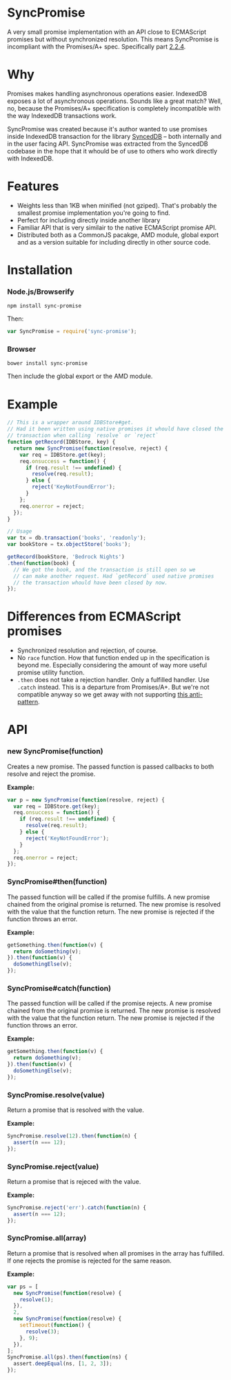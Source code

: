 # SyncPromise

A very small promise implementation with an API close to ECMAScript promises
but without synchronized resolution. This means SyncPromise is incompliant with
the Promises/A+ spec. Specifically part [2.2.4](https://promisesaplus.com/#point-34).

Why
===

Promises makes handling asynchronous operations easier. IndexedDB exposes a lot of
asynchronous operations. Sounds like a great match? Well, no, because the Promises/A+
specification is completely incompatible with the way IndexedDB transactions work.

SyncPromise was created because it's author wanted to use promises inside
IndexedDB transaction for the library
[SyncedDB](https://github.com/paldepind/synceddb) – both internally and in the
user facing API. SyncPromise was extracted from the SyncedDB codebase in the
hope that it whould be of use to others who work directly with IndexedDB.

Features
========

* Weights less than 1KB when minified (not gziped). That's probably the
  smallest promise implementation you're going to find.
* Perfect for including directly inside another library
* Familiar API that is very similair to the native ECMAScript promise API.
* Distributed both as a CommonJS pacakge, AMD module, global export and as a
  version suitable for including directly in other source code.

Installation
============

### Node.js/Browserify
```
npm install sync-promise
```
Then:
```javascript
var SyncPromise = require('sync-promise');
```

### Browser
```
bower install sync-promise
```
Then include the global export or the AMD module.


Example
=======

```javascript
// This is a wrapper around IDBStore#get.
// Had it been written using native promises it whould have closed the
// transaction when calling `resolve` or `reject`
function getRecord(IDBStore, key) {
  return new SyncPromise(function(resolve, reject) {
    var req = IDBStore.get(key);
    req.onsuccess = function() {
      if (req.result !== undefined) {
        resolve(req.result);
      } else {
        reject('KeyNotFoundError');
      }
    };
    req.onerror = reject;
  });
}

// Usage
var tx = db.transaction('books', 'readonly');
var bookStore = tx.objectStore('books');

getRecord(bookStore, 'Bedrock Nights')
.then(function(book) {
  // We got the book, and the transaction is still open so we
  // can make another request. Had `getRecord` used native promises
  // the transaction whould have been closed by now.
});
```

Differences from ECMAScript promises
====================================

* Synchronized resolution and rejection, of course.
* No `race` function. How that function ended up in the specification is beyond
  me. Especially considering the amount of way more useful promise utility function.
* `.then` does not take a rejection handler. Only a fulfilled handler. Use `.catch`
  instead. This is a departure from Promises/A+. But we're not compatible anyway
  so we get away with not supporting [this anti-pattern](https://github.com/petkaantonov/bluebird/wiki/Promise-anti-patterns#the-thensuccess-fail-anti-pattern).

API
===

### new SyncPromise(function)

Creates a new promise. The passed function is passed callbacks to both resolve and reject the promise.

__Example:__

```javascript
var p = new SyncPromise(function(resolve, reject) {
  var req = IDBStore.get(key);
  req.onsuccess = function() {
    if (req.result !== undefined) {
      resolve(req.result);
    } else {
      reject('KeyNotFoundError');
    }
  };
  req.onerror = reject;
});
```

### SyncPromise#then(function)

The passed function will be called if the promise fulfills. A new promise
chained from the original promise is returned. The new promise is resolved with
the value that the function return. The new promise is rejected if the function
throws an error.

__Example:__

```javascript
getSomething.then(function(v) {
  return doSomething(v);
}).then(function(v) {
  doSomethingElse(v);
});

```

### SyncPromise#catch(function)

The passed function will be called if the promise rejects. A new promise
chained from the original promise is returned. The new promise is resolved with
the value that the function return. The new promise is rejected if the function
throws an error.

__Example:__

```javascript
getSomething.then(function(v) {
  return doSomething(v);
}).then(function(v) {
  doSomethingElse(v);
});

```

### SyncPromise.resolve(value)

Return a promise that is resolved with the value.

__Example:__

```javascript
SyncPromise.resolve(12).then(function(n) {
  assert(n === 12);
});
```

### SyncPromise.reject(value)

Return a promise that is rejeced with the value.

__Example:__

```javascript
SyncPromise.reject('err').catch(function(n) {
  assert(n === 12);
});
```

### SyncPromise.all(array)

Return a promise that is resolved when all promises in the array has fulfilled.
If one rejects the promise is rejected for the same reason.

__Example:__

```javascript
var ps = [
  new SyncPromise(function(resolve) {
    resolve(1);
  }),
  2,
  new SyncPromise(function(resolve) {
    setTimeout(function() {
      resolve(3);
    }, 9);
  }),
];
SyncPromise.all(ps).then(function(ns) {
  assert.deepEqual(ns, [1, 2, 3]);
});
```
